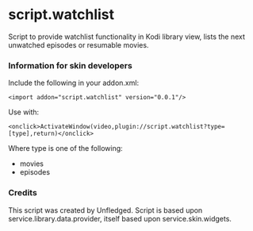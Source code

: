 # script.watchlist
Script to provide watchlist functionality in Kodi library view, lists the next unwatched episodes or resumable movies.

### Information for skin developers

Include the following in your addon.xml:
```
<import addon="script.watchlist" version="0.0.1"/>
```

Use with:
```
<onclick>ActivateWindow(video,plugin://script.watchlist?type=[type],return)</onclick>
```

Where type is one of the following:
-   movies
-   episodes


### Credits
This script was created by Unfledged. Script is based upon service.library.data.provider, itself based upon service.skin.widgets.
